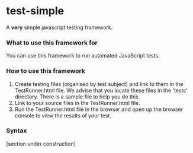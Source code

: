 # test-simple
A __very__ simple javascript testing framework.

### What to use this framework for
You can use this framework to run automated JavaScript tests.

### How to use this framework
1. Create testing files (organised by test subject) and link to them in the TestRunner.html file. We advise that you locate these files in the 'tests' directory. There is a sample file to help you do this.
2. Link to your source files in the TestRunner.html file.
3. Run the TestRunner.html file in the browser and open up the browser console to view the results of your test.

### Syntax
[section under construction]
